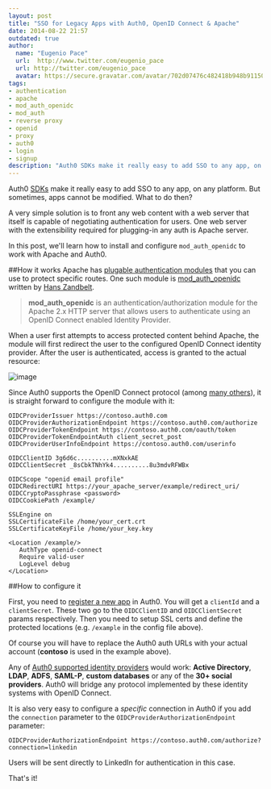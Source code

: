 ```yaml
---
layout: post
title: "SSO for Legacy Apps with Auth0, OpenID Connect & Apache"
date: 2014-08-22 21:57
outdated: true
author:
  name: "Eugenio Pace"
  url:  http://www.twitter.com/eugenio_pace
  url: http://twitter.com/eugenio_pace
  avatar: https://secure.gravatar.com/avatar/702d07476c482418b948b911504137a5?s=60
tags:
- authentication
- apache
- mod_auth_openidc
- mod_auth
- reverse proxy
- openid
- proxy
- auth0
- login
- signup
description: "Auth0 SDKs make it really easy to add SSO to any app, on any platform. But sometimes, apps cannot be modified. What to do then? A very simple solution is to"
---
```


Auth0 [SDKs](https://docs.auth0.com) make it really easy to add SSO to any app, on any platform. But sometimes, apps cannot be modified. What to do then?

A very simple solution is to front any web content with a web server that itself is capable of negotiating authentication for users. One web server with the extensibility required for plugging-in any auth is Apache server.

In this post, we'll learn how to install and configure `mod_auth_openidc` to work with Apache and Auth0.

<!-- more -->

##How it works
Apache has [plugable authentication modules](http://httpd.apache.org/docs/current/mod/mod_auth_basic.html#authbasicprovider) that you can use to protect specific routes. One such module is [mod_auth_openidc](https://github.com/pingidentity/mod_auth_openidc) written by [Hans Zandbelt](http://hanszandbelt.wordpress.com/).

> __mod_auth_openidc__ is an authentication/authorization module for the Apache 2.x HTTP server that allows users to authenticate using an OpenID Connect enabled Identity Provider.

When a user first attempts to access protected content behind Apache, the module will first redirect the user to the configured OpenID Connect identity provider. After the user is authenticated, access is granted to the actual resource:

![image](https://docs.google.com/drawings/d/1ePWbU0cqsKuskGrzKZrpwylp3Q10evHKxv_2MvJ5DQw/pub?w=811&amp;h=340)

Since Auth0 supports the OpenID Connect protocol (among [many others](https://docs.auth0.com/protocols)), it is straight forward to configure the module with it:

```
OIDCProviderIssuer https://contoso.auth0.com
OIDCProviderAuthorizationEndpoint https://contoso.auth0.com/authorize
OIDCProviderTokenEndpoint https://contoso.auth0.com/oauth/token
OIDCProviderTokenEndpointAuth client_secret_post
OIDCProviderUserInfoEndpoint https://contoso.auth0.com/userinfo

OIDCClientID 3g6d6c..........mXNxkAE
OIDCClientSecret _8sCbkTNhYk4..........8u3mdvRFWBx

OIDCScope "openid email profile"
OIDCRedirectURI https://your_apache_server/example/redirect_uri/
OIDCCryptoPassphrase <password>
OIDCCookiePath /example/

SSLEngine on
SSLCertificateFile /home/your_cert.crt
SSLCertificateKeyFile /home/your_key.key

<Location /example/>
   AuthType openid-connect
   Require valid-user
   LogLevel debug
</Location>
```

##How to configure it

First, you need to [register a new app](https://app.myauth0.com/#/applications/create) in Auth0. You will get a `clientId` and a `clientSecret`. These two go to the `OIDCClientID` and `OIDCClientSecret` params respectively. Then you need to setup SSL certs and define the protected locations (e.g. `/example` in the config file above).

Of course you will have to replace the Auth0 auth URLs with your actual account (__contoso__ is used in the example above).

Any of [Auth0 supported identity providers](https://docs.auth0.com/identityproviders) would work: __Active Directory__, __LDAP__, __ADFS__, __SAML-P__, __custom databases__ or any of the __30+ social providers__. Auth0 will bridge any protocol implemented by these identity systems with OpenID Connect.

It is also very easy to configure a _specific_ connection in Auth0 if you add the `connection` parameter to the `OIDCProviderAuthorizationEndpoint` parameter:

```
OIDCProviderAuthorizationEndpoint https://contoso.auth0.com/authorize?connection=linkedin
```

Users will be sent directly to LinkedIn for authentication in this case.

That's it!
